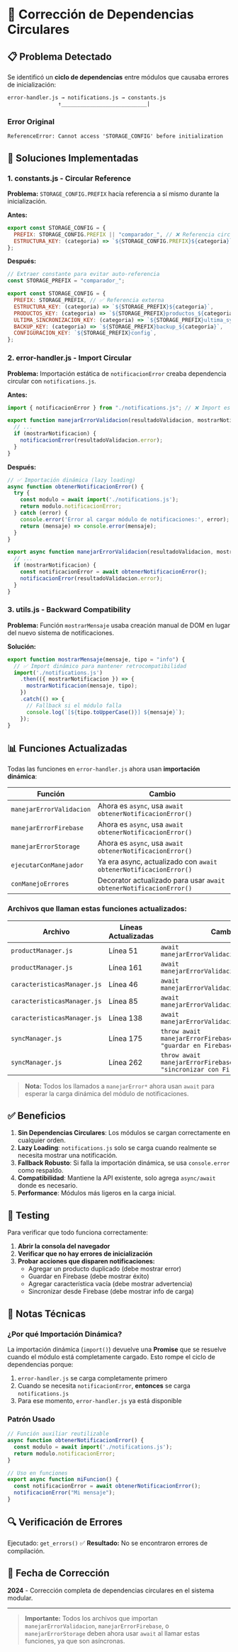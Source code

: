 # 🔄 Corrección de Dependencias Circulares

## 📋 Problema Detectado

Se identificó un **ciclo de dependencias** entre módulos que causaba errores de inicialización:

```
error-handler.js → notifications.js → constants.js
                ↑___________________________|
```

### Error Original
```
ReferenceError: Cannot access 'STORAGE_CONFIG' before initialization
```

## 🔧 Soluciones Implementadas

### 1. **constants.js - Circular Reference**
**Problema:** `STORAGE_CONFIG.PREFIX` hacía referencia a sí mismo durante la inicialización.

**Antes:**
```javascript
export const STORAGE_CONFIG = {
  PREFIX: STORAGE_CONFIG.PREFIX || "comparador_", // ❌ Referencia circular
  ESTRUCTURA_KEY: (categoria) => `${STORAGE_CONFIG.PREFIX}${categoria}`,
};
```

**Después:**
```javascript
// Extraer constante para evitar auto-referencia
const STORAGE_PREFIX = "comparador_";

export const STORAGE_CONFIG = {
  PREFIX: STORAGE_PREFIX, // ✅ Referencia externa
  ESTRUCTURA_KEY: (categoria) => `${STORAGE_PREFIX}${categoria}`,
  PRODUCTOS_KEY: (categoria) => `${STORAGE_PREFIX}productos_${categoria}`,
  ULTIMA_SINCRONIZACION_KEY: (categoria) => `${STORAGE_PREFIX}ultima_sync_${categoria}`,
  BACKUP_KEY: (categoria) => `${STORAGE_PREFIX}backup_${categoria}`,
  CONFIGURACION_KEY: `${STORAGE_PREFIX}config`,
};
```

### 2. **error-handler.js - Import Circular**
**Problema:** Importación estática de `notificacionError` creaba dependencia circular con `notifications.js`.

**Antes:**
```javascript
import { notificacionError } from "./notifications.js"; // ❌ Import estático

export function manejarErrorValidacion(resultadoValidacion, mostrarNotificacion = true) {
  // ...
  if (mostrarNotificacion) {
    notificacionError(resultadoValidacion.error);
  }
}
```

**Después:**
```javascript
// ✅ Importación dinámica (lazy loading)
async function obtenerNotificacionError() {
  try {
    const modulo = await import('./notifications.js');
    return modulo.notificacionError;
  } catch (error) {
    console.error('Error al cargar módulo de notificaciones:', error);
    return (mensaje) => console.error(mensaje);
  }
}

export async function manejarErrorValidacion(resultadoValidacion, mostrarNotificacion = true) {
  // ...
  if (mostrarNotificacion) {
    const notificacionError = await obtenerNotificacionError();
    notificacionError(resultadoValidacion.error);
  }
}
```

### 3. **utils.js - Backward Compatibility**
**Problema:** Función `mostrarMensaje` usaba creación manual de DOM en lugar del nuevo sistema de notificaciones.

**Solución:**
```javascript
export function mostrarMensaje(mensaje, tipo = "info") {
  // ✅ Import dinámico para mantener retrocompatibilidad
  import('./notifications.js')
    .then(({ mostrarNotificacion }) => {
      mostrarNotificacion(mensaje, tipo);
    })
    .catch(() => {
      // Fallback si el módulo falla
      console.log(`[${tipo.toUpperCase()}] ${mensaje}`);
    });
}
```

## 📊 Funciones Actualizadas

Todas las funciones en `error-handler.js` ahora usan **importación dinámica**:

| Función | Cambio |
|---------|--------|
| `manejarErrorValidacion` | Ahora es `async`, usa `await obtenerNotificacionError()` |
| `manejarErrorFirebase` | Ahora es `async`, usa `await obtenerNotificacionError()` |
| `manejarErrorStorage` | Ahora es `async`, usa `await obtenerNotificacionError()` |
| `ejecutarConManejador` | Ya era async, actualizado con `await obtenerNotificacionError()` |
| `conManejoErrores` | Decorator actualizado para usar `await obtenerNotificacionError()` |

### Archivos que llaman estas funciones actualizados:

| Archivo | Líneas Actualizadas | Cambio |
|---------|---------------------|--------|
| `productManager.js` | Línea 51 | `await manejarErrorValidacion(validacion);` |
| `productManager.js` | Línea 161 | `await manejarErrorValidacion(validacion);` |
| `caracteristicasManager.js` | Línea 46 | `await manejarErrorValidacion(validacion);` |
| `caracteristicasManager.js` | Línea 85 | `await manejarErrorValidacion(validacion);` |
| `caracteristicasManager.js` | Línea 138 | `await manejarErrorValidacion(validacion);` |
| `syncManager.js` | Línea 175 | `throw await manejarErrorFirebase(error, "guardar en Firebase");` |
| `syncManager.js` | Línea 262 | `throw await manejarErrorFirebase(error, "sincronizar con Firebase");` |

> **Nota:** Todos los llamados a `manejarError*` ahora usan `await` para esperar la carga dinámica del módulo de notificaciones.

## ✅ Beneficios

1. **Sin Dependencias Circulares**: Los módulos se cargan correctamente en cualquier orden.
2. **Lazy Loading**: `notifications.js` solo se carga cuando realmente se necesita mostrar una notificación.
3. **Fallback Robusto**: Si falla la importación dinámica, se usa `console.error` como respaldo.
4. **Compatibilidad**: Mantiene la API existente, solo agrega `async/await` donde es necesario.
5. **Performance**: Módulos más ligeros en la carga inicial.

## 🧪 Testing

Para verificar que todo funciona correctamente:

1. **Abrir la consola del navegador**
2. **Verificar que no hay errores de inicialización**
3. **Probar acciones que disparen notificaciones:**
   - Agregar un producto duplicado (debe mostrar error)
   - Guardar en Firebase (debe mostrar éxito)
   - Agregar característica vacía (debe mostrar advertencia)
   - Sincronizar desde Firebase (debe mostrar info de carga)

## 📝 Notas Técnicas

### ¿Por qué Importación Dinámica?

La importación dinámica (`import()`) devuelve una **Promise** que se resuelve cuando el módulo está completamente cargado. Esto rompe el ciclo de dependencias porque:

1. `error-handler.js` se carga completamente primero
2. Cuando se necesita `notificacionError`, **entonces** se carga `notifications.js`
3. Para ese momento, `error-handler.js` ya está disponible

### Patrón Usado

```javascript
// Función auxiliar reutilizable
async function obtenerNotificacionError() {
  const modulo = await import('./notifications.js');
  return modulo.notificacionError;
}

// Uso en funciones
export async function miFuncion() {
  const notificacionError = await obtenerNotificacionError();
  notificacionError("Mi mensaje");
}
```

## 🔍 Verificación de Errores

Ejecutado: `get_errors()` ✅
**Resultado:** No se encontraron errores de compilación.

## 📅 Fecha de Corrección

**2024** - Corrección completa de dependencias circulares en el sistema modular.

---

> **Importante:** Todos los archivos que importan `manejarErrorValidacion`, `manejarErrorFirebase`, o `manejarErrorStorage` deben ahora usar `await` al llamar estas funciones, ya que son asíncronas.
